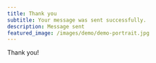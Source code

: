 ```yaml
---
title: Thank you
subtitle: Your message was sent successfully.
description: Message sent
featured_image: /images/demo/demo-portrait.jpg
---
```


Thank you!

